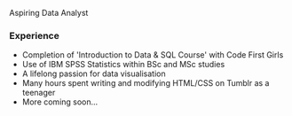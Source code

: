 Aspiring Data Analyst

### Experience

- Completion of 'Introduction to Data & SQL Course' with Code First Girls
- Use of IBM SPSS Statistics within BSc and MSc studies
- A lifelong passion for data visualisation
- Many hours spent writing and modifying HTML/CSS on Tumblr as a teenager
- More coming soon...
